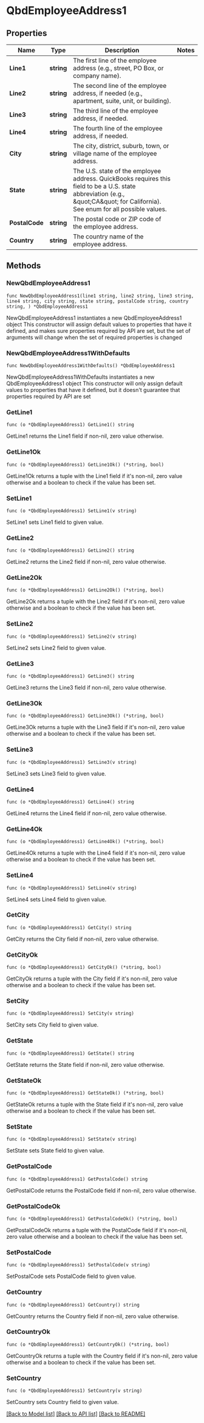 # QbdEmployeeAddress1

## Properties

Name | Type | Description | Notes
------------ | ------------- | ------------- | -------------
**Line1** | **string** | The first line of the employee address (e.g., street, PO Box, or company name). | 
**Line2** | **string** | The second line of the employee address, if needed (e.g., apartment, suite, unit, or building). | 
**Line3** | **string** | The third line of the employee address, if needed. | 
**Line4** | **string** | The fourth line of the employee address, if needed. | 
**City** | **string** | The city, district, suburb, town, or village name of the employee address. | 
**State** | **string** | The U.S. state of the employee address. QuickBooks requires this field to be a U.S. state abbreviation (e.g., \&quot;CA\&quot; for California). See enum for all possible values. | 
**PostalCode** | **string** | The postal code or ZIP code of the employee address. | 
**Country** | **string** | The country name of the employee address. | 

## Methods

### NewQbdEmployeeAddress1

`func NewQbdEmployeeAddress1(line1 string, line2 string, line3 string, line4 string, city string, state string, postalCode string, country string, ) *QbdEmployeeAddress1`

NewQbdEmployeeAddress1 instantiates a new QbdEmployeeAddress1 object
This constructor will assign default values to properties that have it defined,
and makes sure properties required by API are set, but the set of arguments
will change when the set of required properties is changed

### NewQbdEmployeeAddress1WithDefaults

`func NewQbdEmployeeAddress1WithDefaults() *QbdEmployeeAddress1`

NewQbdEmployeeAddress1WithDefaults instantiates a new QbdEmployeeAddress1 object
This constructor will only assign default values to properties that have it defined,
but it doesn't guarantee that properties required by API are set

### GetLine1

`func (o *QbdEmployeeAddress1) GetLine1() string`

GetLine1 returns the Line1 field if non-nil, zero value otherwise.

### GetLine1Ok

`func (o *QbdEmployeeAddress1) GetLine1Ok() (*string, bool)`

GetLine1Ok returns a tuple with the Line1 field if it's non-nil, zero value otherwise
and a boolean to check if the value has been set.

### SetLine1

`func (o *QbdEmployeeAddress1) SetLine1(v string)`

SetLine1 sets Line1 field to given value.


### GetLine2

`func (o *QbdEmployeeAddress1) GetLine2() string`

GetLine2 returns the Line2 field if non-nil, zero value otherwise.

### GetLine2Ok

`func (o *QbdEmployeeAddress1) GetLine2Ok() (*string, bool)`

GetLine2Ok returns a tuple with the Line2 field if it's non-nil, zero value otherwise
and a boolean to check if the value has been set.

### SetLine2

`func (o *QbdEmployeeAddress1) SetLine2(v string)`

SetLine2 sets Line2 field to given value.


### GetLine3

`func (o *QbdEmployeeAddress1) GetLine3() string`

GetLine3 returns the Line3 field if non-nil, zero value otherwise.

### GetLine3Ok

`func (o *QbdEmployeeAddress1) GetLine3Ok() (*string, bool)`

GetLine3Ok returns a tuple with the Line3 field if it's non-nil, zero value otherwise
and a boolean to check if the value has been set.

### SetLine3

`func (o *QbdEmployeeAddress1) SetLine3(v string)`

SetLine3 sets Line3 field to given value.


### GetLine4

`func (o *QbdEmployeeAddress1) GetLine4() string`

GetLine4 returns the Line4 field if non-nil, zero value otherwise.

### GetLine4Ok

`func (o *QbdEmployeeAddress1) GetLine4Ok() (*string, bool)`

GetLine4Ok returns a tuple with the Line4 field if it's non-nil, zero value otherwise
and a boolean to check if the value has been set.

### SetLine4

`func (o *QbdEmployeeAddress1) SetLine4(v string)`

SetLine4 sets Line4 field to given value.


### GetCity

`func (o *QbdEmployeeAddress1) GetCity() string`

GetCity returns the City field if non-nil, zero value otherwise.

### GetCityOk

`func (o *QbdEmployeeAddress1) GetCityOk() (*string, bool)`

GetCityOk returns a tuple with the City field if it's non-nil, zero value otherwise
and a boolean to check if the value has been set.

### SetCity

`func (o *QbdEmployeeAddress1) SetCity(v string)`

SetCity sets City field to given value.


### GetState

`func (o *QbdEmployeeAddress1) GetState() string`

GetState returns the State field if non-nil, zero value otherwise.

### GetStateOk

`func (o *QbdEmployeeAddress1) GetStateOk() (*string, bool)`

GetStateOk returns a tuple with the State field if it's non-nil, zero value otherwise
and a boolean to check if the value has been set.

### SetState

`func (o *QbdEmployeeAddress1) SetState(v string)`

SetState sets State field to given value.


### GetPostalCode

`func (o *QbdEmployeeAddress1) GetPostalCode() string`

GetPostalCode returns the PostalCode field if non-nil, zero value otherwise.

### GetPostalCodeOk

`func (o *QbdEmployeeAddress1) GetPostalCodeOk() (*string, bool)`

GetPostalCodeOk returns a tuple with the PostalCode field if it's non-nil, zero value otherwise
and a boolean to check if the value has been set.

### SetPostalCode

`func (o *QbdEmployeeAddress1) SetPostalCode(v string)`

SetPostalCode sets PostalCode field to given value.


### GetCountry

`func (o *QbdEmployeeAddress1) GetCountry() string`

GetCountry returns the Country field if non-nil, zero value otherwise.

### GetCountryOk

`func (o *QbdEmployeeAddress1) GetCountryOk() (*string, bool)`

GetCountryOk returns a tuple with the Country field if it's non-nil, zero value otherwise
and a boolean to check if the value has been set.

### SetCountry

`func (o *QbdEmployeeAddress1) SetCountry(v string)`

SetCountry sets Country field to given value.



[[Back to Model list]](../README.md#documentation-for-models) [[Back to API list]](../README.md#documentation-for-api-endpoints) [[Back to README]](../README.md)


